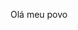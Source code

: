 Olá meu povo 

<!--
**pauloapocaliptico007/pauloapocaliptico007** is a ✨ _special_ ✨ repository because its `README.md` (this file) appears on your GitHub profile.

Here are some ideas to get you started

https://tenor.com/pt-BR/view/messi-gif-24673763
